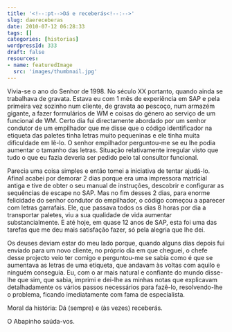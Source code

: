 ```yaml
---
title: '<!--:pt-->Dá e receberás<!--:-->'
slug: daereceberas
date: 2010-07-12 06:28:33
tags: []
categories: [historias]
wordpressId: 333
draft: false
resources:
- name: featuredImage
  src: 'images/thumbnail.jpg'
---
```

Vivia-se o ano do Senhor de 1998. No século XX portanto, quando ainda se trabalhava de gravata. Estava eu com 1 mês de experiência em SAP e pela primeira vez sozinho num cliente, de gravata ao pescoço, num armazém gigante, a fazer formulários de WM e coisas do género ao serviço de um funcional de WM. Certo dia fui directamente abordado por um senhor condutor de um empilhador que me disse que o código identificador na etiqueta das paletes tinha letras muito pequeninas e ele tinha muita dificuldade em lê-lo. O senhor empilhador perguntou-me se eu lhe podia aumentar o tamanho das letras. Situação relativamente irregular visto que tudo o que eu fazia deveria ser pedido pelo tal consultor funcional.

Parecia uma coisa simples e então tomei a iniciativa de tentar ajudá-lo. Afinal acabei por demorar 2 dias porque era uma impressora matricial antiga e tive de obter o seu manual de instruções, descobrir e configurar as sequências de escape no SAP. Mas no fim desses 2 dias, para enorme felicidade do senhor condutor do empilhador, o código começou a aparecer com letras garrafais. Ele, que passava todos os dias 8 horas por dia a transportar paletes, viu a sua qualidade de vida aumentar substancialmente. E até hoje, em quase 12 anos de SAP, esta foi uma das tarefas que me deu mais satisfação fazer, só pela alegria que lhe dei.

Os deuses deviam estar do meu lado porque, quando alguns dias depois fui enviado para um novo cliente, no próprio dia em que cheguei, o chefe desse projecto veio ter comigo e perguntou-me se sabia como é que se aumentava as letras de uma etiqueta, que andavam às voltas com aquilo e ninguém conseguia. Eu, com o ar mais natural e confiante do mundo disse-lhe que sim, que sabia, imprimi e dei-lhe as minhas notas que explicavam detalhadamente os vários passos necessários para fazê-lo, resolvendo-lhe o problema, ficando imediatamente com fama de especialista.

Moral da história: Dá (sempre) e (às vezes) receberás.

O Abapinho saúda-vos.
